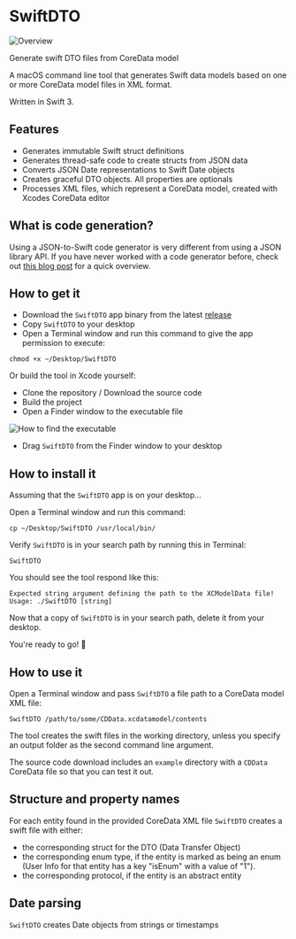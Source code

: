 # SwiftDTO

![Overview](/images/json2swift.jpg)

Generate swift DTO files from CoreData model

A macOS command line tool that generates Swift data models based on one or more CoreData model files in XML format.

Written in Swift 3.

## Features

- Generates immutable Swift struct definitions
- Generates thread-safe code to create structs from JSON data
- Converts JSON Date representations to Swift Date objects
- Creates graceful DTO objects. All properties are optionals
- Processes XML files, which represent a CoreData model, created with Xcodes CoreData editor

## What is code generation?

Using a JSON-to-Swift code generator is very different from using a JSON library API. If you have never worked with a code generator before, check out [this blog post](https://ijoshsmith.com/2016/11/03/swift-json-library-vs-code-generation/) for a quick overview.

## How to get it

- Download the `SwiftDTO` app binary from the latest [release](https://github.com/a7ex/SwiftDTO/releases)
- Copy `SwiftDTO` to your desktop
- Open a Terminal window and run this command to give the app permission to execute:

```
chmod +x ~/Desktop/SwiftDTO
```

Or build the tool in Xcode yourself:

- Clone the repository / Download the source code
- Build the project
- Open a Finder window to the executable file

![How to find the executable](/images/show_in_finder.png)

- Drag `SwiftDTO` from the Finder window to your desktop

## How to install it

Assuming that the `SwiftDTO` app is on your desktop…

Open a Terminal window and run this command:
```
cp ~/Desktop/SwiftDTO /usr/local/bin/
```
Verify `SwiftDTO` is in your search path by running this in Terminal:
```
SwiftDTO
```
You should see the tool respond like this:
```
Expected string argument defining the path to the XCModelData file!
Usage: ./SwiftDTO [string]
```
Now that a copy of `SwiftDTO` is in your search path, delete it from your desktop.

You're ready to go! 🎉

## How to use it

Open a Terminal window and pass `SwiftDTO` a file path to a CoreData model XML file:
```
SwiftDTO /path/to/some/CDData.xcdatamodel/contents
```
The tool creates the swift files in the working directory, unless you specify an output folder as the second command line argument.

The source code download includes an `example` directory with a `CDData` CoreData file so that you can test it out.

## Structure and property names

For each entity found in the provided CoreData XML file `SwiftDTO` creates a swift file with either: 
- the corresponding struct for the DTO (Data Transfer Object)
- the corresponding enum type, if the entity is marked as being an enum (User Info for that entity has a key "isEnum" with a value of "1").
- the corresponding protocol, if the entity is an abstract entity




## Date parsing

`SwiftDTO` creates Date objects from strings or timestamps
